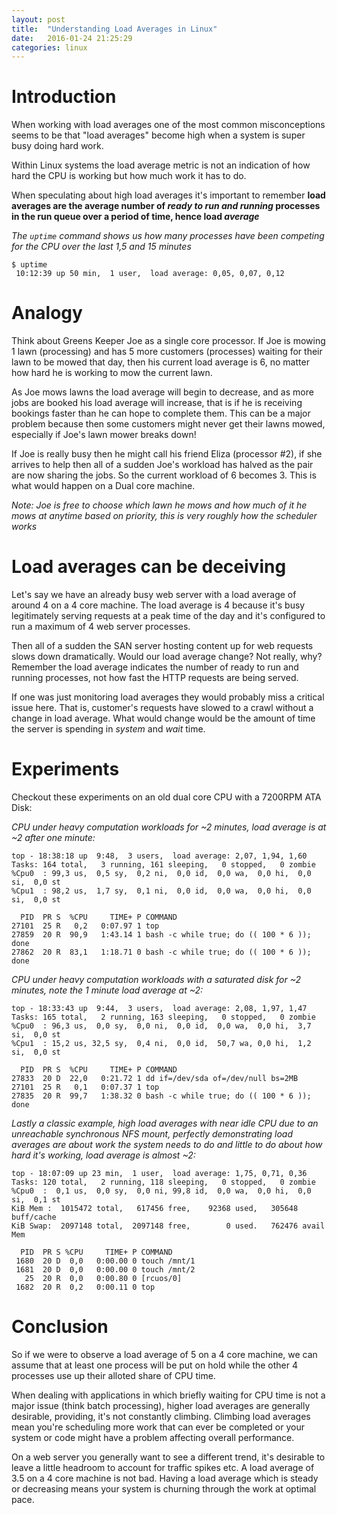 ```yaml
---
layout: post
title:  "Understanding Load Averages in Linux"
date:   2016-01-24 21:25:29
categories: linux
---
```


# Introduction

When working with load averages one of the most common misconceptions seems to be that "load averages" become high
when a system is super busy doing hard work.

Within Linux systems the load average metric is not an indication of how hard the CPU is working but how much work
it has to do.

When speculating about high load averages it's important to remember **load averages are the average number of *ready
to run and running* processes in the run queue over a period of time, hence load *average***

*The `uptime` command shows us how many processes have been competing for the CPU over the last 1,5 and 15 minutes*

~~~
$ uptime
 10:12:39 up 50 min,  1 user,  load average: 0,05, 0,07, 0,12
~~~

# Analogy

Think about Greens Keeper Joe as a single core processor. If Joe is mowing 1 lawn (processing) and has 5 more customers (processes)
waiting for their lawn to be mowed that day, then his current load average is 6, no matter how hard he is working to
mow the current lawn.

As Joe mows lawns the load average will begin to decrease, and as more jobs are booked his load average will increase,
that is if he is receiving bookings faster than he can hope to complete them. This can be a major problem because then some
customers might never get their lawns mowed, especially if Joe's lawn mower breaks down!

If Joe is really busy then he might call his friend Eliza (processor #2), if she arrives to help then all of a sudden Joe's workload
has halved as the pair are now sharing the jobs. So the current workload of 6 becomes 3. This is what would happen on a
Dual core machine.

*Note: Joe is free to choose which lawn he mows and how much of it he mows at anytime based on priority, this is very roughly how the scheduler works*

# Load averages can be deceiving

Let's say we have an already busy web server with a load average of around 4 on a 4 core machine. The load average is 4
because it's busy legitimately serving requests at a peak time of the day and it's configured to run a maximum of 4 web
server processes.

Then all of a sudden the SAN server hosting content up for web requests slows down dramatically.
Would our load average change? Not really, why? Remember the load average indicates the number of ready to run and
running processes, not how fast the HTTP requests are being served.

If one was just monitoring load averages they would probably miss a critical issue here. That is, customer's requests
have slowed to a crawl without a change in load average.  What would change would be the amount of time the server is
spending in *system* and *wait* time.

# Experiments

Checkout these experiments on an old dual core CPU with a 7200RPM ATA Disk:

*CPU under heavy computation workloads for ~2 minutes, load average is at ~2 after one minute:*

~~~
top - 18:38:18 up  9:48,  3 users,  load average: 2,07, 1,94, 1,60
Tasks: 164 total,   3 running, 161 sleeping,   0 stopped,   0 zombie
%Cpu0  : 99,3 us,  0,5 sy,  0,2 ni,  0,0 id,  0,0 wa,  0,0 hi,  0,0 si,  0,0 st
%Cpu1  : 98,2 us,  1,7 sy,  0,1 ni,  0,0 id,  0,0 wa,  0,0 hi,  0,0 si,  0,0 st

  PID  PR S  %CPU     TIME+ P COMMAND
27101  25 R   0,2   0:07.97 1 top
27859  20 R  90,9   1:43.14 1 bash -c while true; do (( 100 * 6 )); done
27862  20 R  83,1   1:18.71 0 bash -c while true; do (( 100 * 6 )); done
~~~

*CPU under heavy computation workloads with a saturated disk for ~2 minutes, note the 1 minute load average at ~2:*

~~~
top - 18:33:43 up  9:44,  3 users,  load average: 2,08, 1,97, 1,47
Tasks: 165 total,   2 running, 163 sleeping,   0 stopped,   0 zombie
%Cpu0  : 96,3 us,  0,0 sy,  0,0 ni,  0,0 id,  0,0 wa,  0,0 hi,  3,7 si,  0,0 st
%Cpu1  : 15,2 us, 32,5 sy,  0,4 ni,  0,0 id,  50,7 wa, 0,0 hi,  1,2 si,  0,0 st

  PID  PR S  %CPU     TIME+ P COMMAND
27833  20 D  22,0   0:21.72 1 dd if=/dev/sda of=/dev/null bs=2MB
27101  25 R   0,1   0:07.37 1 top
27835  20 R  99,7   1:38.32 0 bash -c while true; do (( 100 * 6 )); done
~~~

*Lastly a classic example, high load averages with near idle CPU due to an unreachable synchronous NFS mount, perfectly
demonstrating load averages are about work the system needs to do and little to do about how hard it's working,
load average is almost ~2:*

~~~
top - 18:07:09 up 23 min,  1 user,  load average: 1,75, 0,71, 0,36
Tasks: 120 total,   2 running, 118 sleeping,   0 stopped,   0 zombie
%Cpu0  :  0,1 us,  0,0 sy,  0,0 ni, 99,8 id,  0,0 wa,  0,0 hi,  0,0 si,  0,1 st
KiB Mem :  1015472 total,   617456 free,    92368 used,   305648 buff/cache
KiB Swap:  2097148 total,  2097148 free,        0 used.   762476 avail Mem

  PID  PR S %CPU     TIME+ P COMMAND
 1680  20 D  0,0   0:00.00 0 touch /mnt/1
 1681  20 D  0,0   0:00.00 0 touch /mnt/2
   25  20 R  0,0   0:00.80 0 [rcuos/0]
 1682  20 R  0,2   0:00.11 0 top
~~~

# Conclusion

So if we were to observe a load average of 5 on a 4 core machine, we can assume that at least one process will be put on
hold while the other 4 processes use up their alloted share of CPU time.

When dealing with applications in which briefly waiting for CPU time is not a major issue (think batch processing), higher
load averages are generally desirable, providing, it's not constantly climbing. Climbing load averages mean you're
scheduling more work that can ever be completed or your system or code might have a problem affecting overall performance.

On a web server you generally want to see a different trend, it's desirable to leave a little headroom to account for
traffic spikes etc. A load average of 3.5 on a 4 core machine is not bad. Having a load average which is steady or
decreasing means your system is churning through the work at optimal pace.
